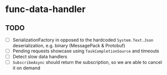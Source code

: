 # func-data-handler

## TODO

- [ ] SerializationFactory in opposed to the hardcoded `System.Text.Json` deserialization, e.g. binary (MessagePack & Protobuf)
- [ ] Pending requests showcase using `TaskCompletionSource` and timeouts
- [ ] Detect slow data handlers
- [ ] `SubscribeAsync` should return the subscription, so we are able to cancel it on demand
